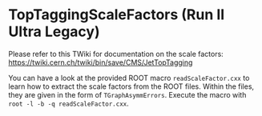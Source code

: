 # TopTaggingScaleFactors (Run II Ultra Legacy)

Please refer to this TWiki for documentation on the scale factors: https://twiki.cern.ch/twiki/bin/save/CMS/JetTopTagging

You can have a look at the provided ROOT macro `readScaleFactor.cxx` to learn how to extract the scale factors from the ROOT files. Within the files, they are given in the form of `TGraphAsymmErrors`. Execute the macro with `root -l -b -q readScaleFactor.cxx`.
